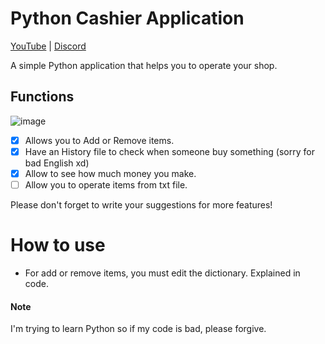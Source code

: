 # Python Cashier Application

[YouTube](https://www.youtube.com/channel/UC8iAdwlggk1CkNbGiIEPNVQ) | [Discord](https://discord.com/invite/HXCxmc4G4J)

A simple Python application that helps you to operate your shop.

## Functions

![image](https://user-images.githubusercontent.com/83973611/186637261-11c31f5b-f1ae-444d-bba9-ab6adabfb78d.png)

- [x] Allows you to Add or Remove items.
- [x] Have an History file to check when someone buy something (sorry for bad English xd)
- [X] Allow to see how much money you make.
- [ ] Allow you to operate items from txt file.

Please don't forget to write your suggestions for more features!

# How to use

* For add or remove items, you must edit the dictionary. Explained in code.

#### Note

I'm trying to learn Python so if my code is bad, please forgive.
